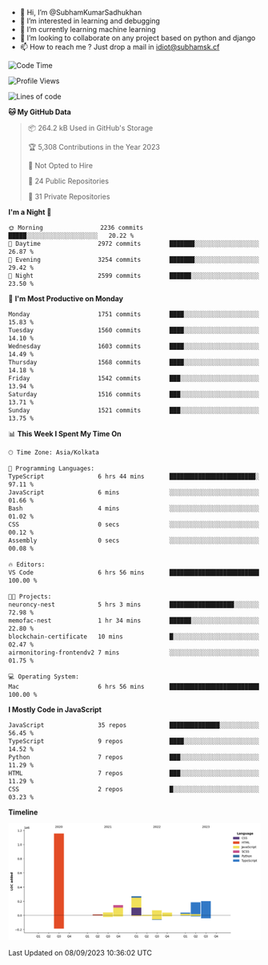 - 👋 Hi, I’m @SubhamKumarSadhukhan
- 👀 I’m interested in learning and debugging
- 🌱 I’m currently learning machine learning
- 💞️ I’m looking to collaborate on any project based on python and django
- 📫 How to reach me ?
      Just drop a mail in idiot@subhamsk.cf

<!---
SubhamKumarSadhukhan/SubhamKumarSadhukhan is a ✨ special ✨ repository because its `README.md` (this file) appears on your GitHub profile.
You can click the Preview link to take a look at your changes.
--->


<!--START_SECTION:waka-->
![Code Time](http://img.shields.io/badge/Code%20Time-1%2C547%20hrs%2025%20mins-blue)

![Profile Views](http://img.shields.io/badge/Profile%20Views-14-blue)

![Lines of code](https://img.shields.io/badge/From%20Hello%20World%20I%27ve%20Written-2.2%20million%20lines%20of%20code-blue)

**🐱 My GitHub Data** 

> 📦 264.2 kB Used in GitHub's Storage 
 > 
> 🏆 5,308 Contributions in the Year 2023
 > 
> 🚫 Not Opted to Hire
 > 
> 📜 24 Public Repositories 
 > 
> 🔑 31 Private Repositories 
 > 
**I'm a Night 🦉** 

```text
🌞 Morning                2236 commits        █████░░░░░░░░░░░░░░░░░░░░   20.22 % 
🌆 Daytime                2972 commits        ███████░░░░░░░░░░░░░░░░░░   26.87 % 
🌃 Evening                3254 commits        ███████░░░░░░░░░░░░░░░░░░   29.42 % 
🌙 Night                  2599 commits        ██████░░░░░░░░░░░░░░░░░░░   23.50 % 
```
📅 **I'm Most Productive on Monday** 

```text
Monday                   1751 commits        ████░░░░░░░░░░░░░░░░░░░░░   15.83 % 
Tuesday                  1560 commits        ████░░░░░░░░░░░░░░░░░░░░░   14.10 % 
Wednesday                1603 commits        ████░░░░░░░░░░░░░░░░░░░░░   14.49 % 
Thursday                 1568 commits        ████░░░░░░░░░░░░░░░░░░░░░   14.18 % 
Friday                   1542 commits        ███░░░░░░░░░░░░░░░░░░░░░░   13.94 % 
Saturday                 1516 commits        ███░░░░░░░░░░░░░░░░░░░░░░   13.71 % 
Sunday                   1521 commits        ███░░░░░░░░░░░░░░░░░░░░░░   13.75 % 
```


📊 **This Week I Spent My Time On** 

```text
🕑︎ Time Zone: Asia/Kolkata

💬 Programming Languages: 
TypeScript               6 hrs 44 mins       ████████████████████████░   97.11 % 
JavaScript               6 mins              ░░░░░░░░░░░░░░░░░░░░░░░░░   01.66 % 
Bash                     4 mins              ░░░░░░░░░░░░░░░░░░░░░░░░░   01.02 % 
CSS                      0 secs              ░░░░░░░░░░░░░░░░░░░░░░░░░   00.12 % 
Assembly                 0 secs              ░░░░░░░░░░░░░░░░░░░░░░░░░   00.08 % 

🔥 Editors: 
VS Code                  6 hrs 56 mins       █████████████████████████   100.00 % 

🐱‍💻 Projects: 
neuroncy-nest            5 hrs 3 mins        ██████████████████░░░░░░░   72.98 % 
memofac-nest             1 hr 34 mins        ██████░░░░░░░░░░░░░░░░░░░   22.80 % 
blockchain-certificate   10 mins             █░░░░░░░░░░░░░░░░░░░░░░░░   02.47 % 
airmonitoring-frontendv2 7 mins              ░░░░░░░░░░░░░░░░░░░░░░░░░   01.75 % 

💻 Operating System: 
Mac                      6 hrs 56 mins       █████████████████████████   100.00 % 
```

**I Mostly Code in JavaScript** 

```text
JavaScript               35 repos            ██████████████░░░░░░░░░░░   56.45 % 
TypeScript               9 repos             ████░░░░░░░░░░░░░░░░░░░░░   14.52 % 
Python                   7 repos             ███░░░░░░░░░░░░░░░░░░░░░░   11.29 % 
HTML                     7 repos             ███░░░░░░░░░░░░░░░░░░░░░░   11.29 % 
CSS                      2 repos             █░░░░░░░░░░░░░░░░░░░░░░░░   03.23 % 
```



**Timeline**

![Lines of Code chart](https://raw.githubusercontent.com/SubhamKumarSadhukhan/SubhamKumarSadhukhan/main/assets/bar_graph.png)


 Last Updated on 08/09/2023 10:36:02 UTC
<!--END_SECTION:waka-->
